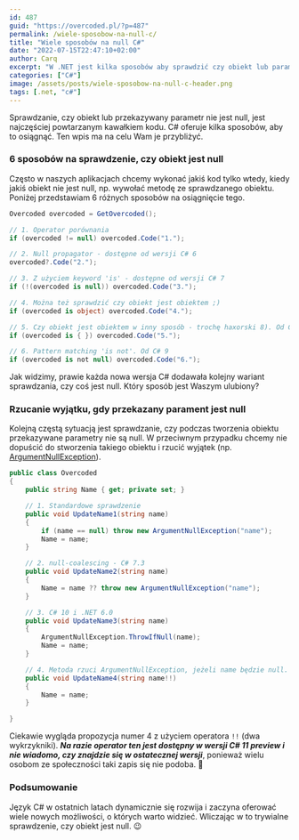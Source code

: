 ```yaml
---
id: 487
guid: "https://overcoded.pl/?p=487"
permalink: /wiele-sposobow-na-null-c/
title: "Wiele sposobów na null C#"
date: "2022-07-15T22:47:10+02:00"
author: Carq
excerpt: "W .NET jest kilka sposobów aby sprawdzić czy obiekt lub parametr jest null."
categories: ["C#"]
image: /assets/posts/wiele-sposobow-na-null-c-header.png
tags: [.net, "c#"]
---
```


Sprawdzanie, czy obiekt lub przekazywany parametr nie jest null, jest najczęściej powtarzanym kawałkiem kodu. C# oferuje kilka sposobów, aby to osiągnąć. Ten wpis ma na celu Wam je przybliżyć.

### 6 sposobów na sprawdzenie, czy obiekt jest null

Często w naszych aplikacjach chcemy wykonać jakiś kod tylko wtedy, kiedy jakiś obiekt nie jest null, np. wywołać metodę ze sprawdzanego obiektu. Poniżej przedstawiam 6 różnych sposobów na osiągnięcie tego.

```csharp
Overcoded overcoded = GetOvercoded();

// 1. Operator porównania
if (overcoded != null) overcoded.Code("1.");

// 2. Null propagator - dostępne od wersji C# 6
overcoded?.Code("2.");

// 3. Z użyciem keyword 'is' - dostępne od wersji C# 7
if (!(overcoded is null)) overcoded.Code("3.");

// 4. Można też sprawdzić czy obiekt jest obiektem ;)
if (overcoded is object) overcoded.Code("4.");

// 5. Czy obiekt jest obiektem w inny sposób - trochę haxorski 8). Od C# 8
if (overcoded is { }) overcoded.Code("5.");

// 6. Pattern matching 'is not'. Od C# 9
if (overcoded is not null) overcoded.Code("6.");

```

Jak widzimy, prawie każda nowa wersja C# dodawała kolejny wariant sprawdzania, czy coś jest null. Który sposób jest Waszym ulubiony?

### Rzucanie wyjątku, gdy przekazany parament jest null

Kolejną częstą sytuacją jest sprawdzanie, czy podczas tworzenia obiektu przekazywane parametry nie są null. W przeciwnym przypadku chcemy nie dopuścić do stworzenia takiego obiektu i rzucić wyjątek (np. [ArgumentNullException](https://docs.microsoft.com/pl-pl/dotnet/api/system.argumentnullexception?view=net-6.0)).

```csharp
public class Overcoded
{
    public string Name { get; private set; }

    // 1. Standardowe sprawdzenie
    public void UpdateName1(string name)
    {
        if (name == null) throw new ArgumentNullException("name");
        Name = name;
    }

    // 2. null-coalescing - C# 7.3
    public void UpdateName2(string name)
    {
        Name = name ?? throw new ArgumentNullException("name");
    }

    // 3. C# 10 i .NET 6.0
    public void UpdateName3(string name)
    {
        ArgumentNullException.ThrowIfNull(name);
        Name = name;
    }

    // 4. Metoda rzuci ArgumentNullException, jeżeli name będzie null. C# 11 - preview
    public void UpdateName4(string name!!)
    {
        Name = name;
    }

}
```

Ciekawie wygląda propozycja numer 4 z użyciem operatora `!!` (dwa wykrzykniki). **_Na razie operator ten jest dostępny w wersji C# 11 preview i nie wiadomo, czy znajdzie się w ostatecznej wersji_**, ponieważ wielu osobom ze społeczności taki zapis się nie podoba. 🤔

### Podsumowanie

Język C# w ostatnich latach dynamicznie się rozwija i zaczyna oferować wiele nowych możliwości, o których warto widzieć. Wliczając w to trywialne sprawdzenie, czy obiekt jest null. 😉
